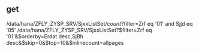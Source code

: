 ## get
/data/hana/ZFLY_ZYSP_SRV/SjxxListSet/$count?$filter=Zrf eq '01' and Sjjd eq '05'
/data/hana/ZFLY_ZYSP_SRV/SjxxListSet?$filter=Zrf eq '01'&$orderby=Erdat desc,SjBh desc&$skip=0&$top=10&$inlinecount=allpages


